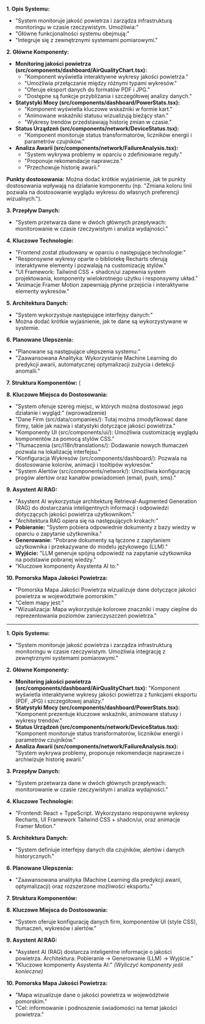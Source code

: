 

**1. Opis Systemu:**

*   "System monitoruje jakość powietrza i zarządza infrastrukturą monitoringu w czasie rzeczywistym.  Umożliwia:" 
*   "Główne funkcjonalności systemu obejmują:" 
*   "Integruje się z zewnętrznymi systemami pomiarowymi."

**2. Główne Komponenty:**

*   **Monitoring jakości powietrza (src/components/dashboard/AirQualityChart.tsx):**
    *   "Komponent wyświetla interaktywne wykresy jakości powietrza." 
    *   "Umożliwia przełączanie między różnymi typami wykresów." 
    *   "Oferuje eksport danych do formatów PDF i JPG."
    *   "Dostępne są funkcje przybliżania i szczegółowej analizy danych."
*   **Statystyki Mocy (src/components/dashboard/PowerStats.tsx):**
    *   "Komponent wyświetla kluczowe wskaźniki w formie kart." 
    *   "Animowane wskaźniki statusu wizualizują bieżący stan."
    *   "Wykresy trendów przedstawiają historię zmian w czasie."
*   **Status Urządzeń (src/components/network/DeviceStatus.tsx):**
    *   "Komponent monitoruje status transformatorów, liczników energii i parametrów czujników." 
*   **Analiza Awarii (src/components/network/FailureAnalysis.tsx):**
    *   "System wykrywa problemy w oparciu o zdefiniowane reguły." 
    *   "Proponuje rekomendacje naprawcze."
    *   "Przechowuje historię awarii."

**Punkty dostosowania:**  Można dodać krótkie wyjaśnienie, *jak* te punkty dostosowania wpływają na działanie komponentu (np. "Zmiana koloru linii pozwala na dostosowanie wyglądu wykresu do własnych preferencji wizualnych.").

**3. Przepływ Danych:**

*   "System przetwarza dane w dwóch głównych przepływach: monitorowanie w czasie rzeczywistym i analiza wydajności." 

**4. Kluczowe Technologie:**

*   "Frontend został zbudowany w oparciu o następujące technologie:" 
*   "Responsywne wykresy oparte o bibliotekę Recharts oferują interaktywne elementy i pozwalają na customizację stylów."
*   "UI Framework: Tailwind CSS + shadcn/ui zapewnia system projektowania, komponenty wielokrotnego użytku i responsywny układ."
*   "Animacje Framer Motion zapewniają płynne przejścia i interaktywne elementy wykresów."

**5. Architektura Danych:**

*   "System wykorzystuje następujące interfejsy danych:" 
*   Można dodać krótkie wyjaśnienie, jak te dane są wykorzystywane w systemie.

**6. Planowane Ulepszenia:**

*   "Planowane są następujące ulepszenia systemu:" 
*   "Zaawansowana Analityka: Wykorzystanie Machine Learning do predykcji awarii, automatycznej optymalizacji zużycia i detekcji anomalii." 

**7. Struktura Komponentów:**  (

**8. Kluczowe Miejsca do Dostosowania:**

*   "System oferuje szereg miejsc, w których można dostosować jego działanie i wygląd:" (wprowadzenie)
*   "Dane Firm (src/data/companies/):  Tutaj można zmodyfikować dane firmy, takie jak nazwa i statystyki dotyczące jakości powietrza."
*   "Komponenty UI (src/components/ui/):  Umożliwia customizację wyglądu komponentów za pomocą stylów CSS."
*   "Tłumaczenia (src/i18n/translations/):  Dodawanie nowych tłumaczeń pozwala na lokalizację interfejsu."
*   "Konfiguracja Wykresów (src/components/dashboard/):  Pozwala na dostosowanie kolorów, animacji i tooltipów wykresów."
*   "System Alertów (src/components/network/):  Umożliwia konfigurację progów alertów oraz kanałów powiadomień (email, push, sms)."

**9. Asystent AI RAG:**

*   "Asystent AI wykorzystuje architekturę Retrieval-Augmented Generation (RAG) do dostarczania inteligentnych informacji i odpowiedzi dotyczących jakości powietrza użytkownikom." 
*   "Architektura RAG opiera się na następujących krokach:" 
*   **Pobieranie:** "System pobiera odpowiednie dokumenty z bazy wiedzy w oparciu o zapytanie użytkownika."
*   **Generowanie:** "Pobrane dokumenty są łączone z zapytaniem użytkownika i przekazywane do modelu językowego (LLM)."
*   **Wyjście:** "LLM generuje spójną odpowiedź na zapytanie użytkownika na podstawie pobranej wiedzy."
*   "Kluczowe komponenty Asystenta AI to:" 

**10. Pomorska Mapa Jakości Powietrza:**

*   "Pomorska Mapa Jakości Powietrza wizualizuje dane dotyczące jakości powietrza w województwie pomorskim." 
*   "Celem mapy jest:" 
*   "Wizualizacja: Mapa wykorzystuje kolorowe znaczniki i mapy cieplne do reprezentowania poziomów zanieczyszczeń powietrza."





---



**1. Opis Systemu:**

*   "System monitoruje jakość powietrza i zarządza infrastrukturą monitoringu w czasie rzeczywistym. Umożliwia integrację z zewnętrznymi systemami pomiarowymi."

**2. Główne Komponenty:**

*   **Monitoring jakości powietrza (src/components/dashboard/AirQualityChart.tsx):** "Komponent wyświetla interaktywne wykresy jakości powietrza z funkcjami eksportu (PDF, JPG) i szczegółowej analizy."
*   **Statystyki Mocy (src/components/dashboard/PowerStats.tsx):** "Komponent prezentuje kluczowe wskaźniki, animowane statusy i wykresy trendów."
*   **Status Urządzeń (src/components/network/DeviceStatus.tsx):** "Komponent monitoruje status transformatorów, liczników energii i parametrów czujników."
*   **Analiza Awarii (src/components/network/FailureAnalysis.tsx):** "System wykrywa problemy, proponuje rekomendacje naprawcze i archiwizuje historię awarii."

  
**3. Przepływ Danych:**

*   "System przetwarza dane w dwóch głównych przepływach: monitorowanie w czasie rzeczywistym i analiza wydajności."

**4. Kluczowe Technologie:**

*   "Frontend: React + TypeScript. Wykorzystano responsywne wykresy Recharts, UI Framework Tailwind CSS + shadcn/ui, oraz animacje Framer Motion."

**5. Architektura Danych:**

*   "System definiuje interfejsy danych dla czujników, alertów i danych historycznych."

**6. Planowane Ulepszenia:**

*   "Zaawansowana analityka (Machine Learning dla predykcji awarii, optymalizacji) oraz rozszerzone możliwości eksportu."

**7. Struktura Komponentów:**

**8. Kluczowe Miejsca do Dostosowania:**

*   "System oferuje konfigurację danych firm, komponentów UI (style CSS), tłumaczeń, wykresów i alertów."

**9. Asystent AI RAG:**

*   "Asystent AI (RAG) dostarcza inteligentne informacje o jakości powietrza. Architektura: Pobieranie -> Generowanie (LLM) -> Wyjście."
*   "Kluczowe komponenty Asystenta AI:" _(Wyliczyć komponenty jeśli konieczne)_

**10. Pomorska Mapa Jakości Powietrza:**

*   "Mapa wizualizuje dane o jakości powietrza w województwie pomorskim."
*   "Cel: informowanie i podnoszenie świadomości na temat jakości powietrza."



